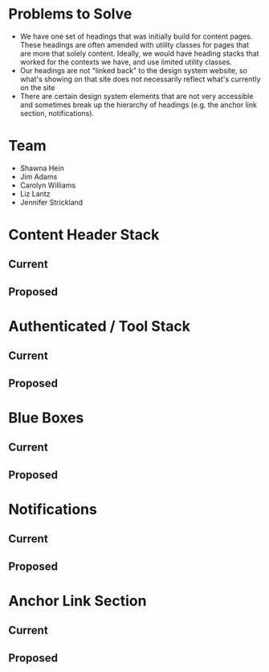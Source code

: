 # Problems to Solve
* We have one set of headings that was initially build for content pages. These headings are often amended with utility classes for pages that are more that solely content. Ideally, we would have heading stacks that worked for the contexts we have, and use limited utility classes.
* Our headings are not "linked back" to the design system website, so what's showing on that site does not necessarily reflect what's currently on the site
* There are certain design system elements that are not very accessible and sometimes break up the hierarchy of headings (e.g. the anchor link section, notifications).  

# Team
* Shawna Hein
* Jim Adams
* Carolyn Williams
* Liz Lantz
* Jennifer Strickland

# Content Header Stack
## Current
## Proposed

# Authenticated / Tool Stack
## Current
## Proposed

# Blue Boxes
## Current
## Proposed

# Notifications
## Current
## Proposed

# Anchor Link Section
## Current
## Proposed
